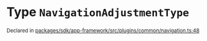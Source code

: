 # Type `NavigationAdjustmentType`
<sub>Declared in [packages/sdk/app-framework/src/plugins/common/navigation.ts:48](https://github.com/dxos/dxos/blob/ec4e715a1/packages/sdk/app-framework/src/plugins/common/navigation.ts#L48)</sub>






